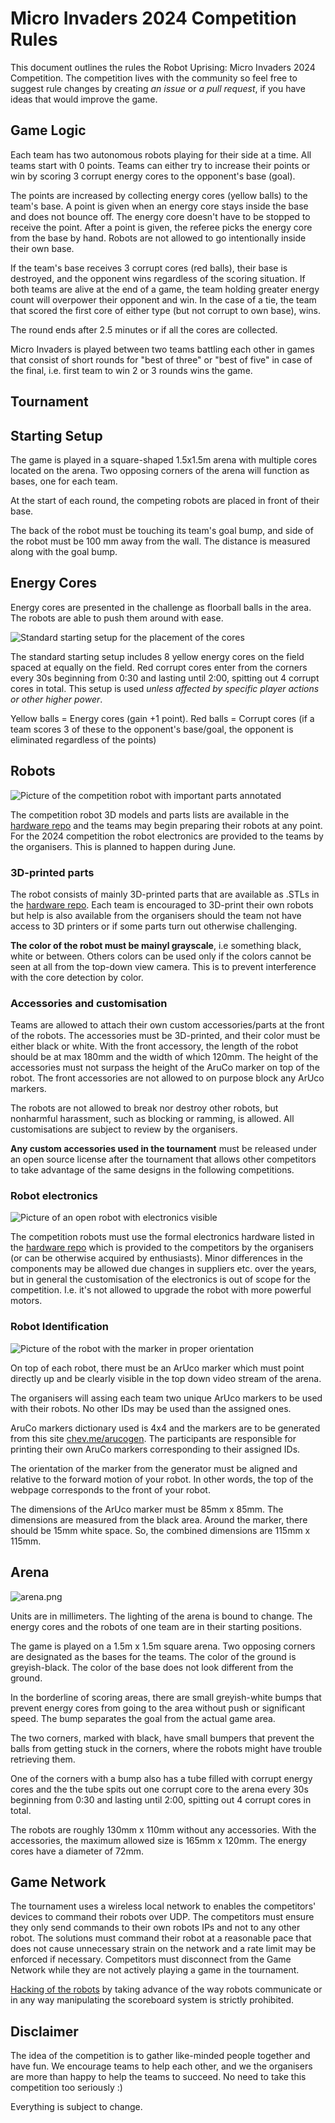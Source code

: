 # Micro Invaders 2024 Competition Rules

This document outlines the rules the Robot Uprising: Micro Invaders 2024 Competition. The competition lives with the community so feel free to suggest rule changes by creating _an issue_ or _a pull request_, if you have ideas that would improve the game.

## Game Logic



Each team has two autonomous robots playing for their side at a time. All teams start with 0 points. Teams can either try to increase their points or win by scoring 3 corrupt energy cores to the opponent's base (goal).

The points are increased by collecting energy cores (yellow balls) to the team's base. A point is given when an energy core stays inside the base and does not bounce off. The energy core doesn't have to be stopped to receive the point. After a point is given, the referee picks the energy core from the base by hand. Robots are not allowed to go intentionally inside their own base.

If the team's base receives 3 corrupt cores (red balls), their base is destroyed, and the opponent wins regardless of the scoring situation. If both teams are alive at the end of a game, the team holding greater energy count will overpower their opponent and win. In the case of a tie, the team that scored the first core of either type (but not corrupt to own base), wins.

The round ends after 2.5 minutes or if all the cores are collected.

Micro Invaders is played between two teams battling each other in games that consist of short rounds for "best of three" or "best of five" in case of the final, i.e. first team to win 2 or 3 rounds wins the game.

## Tournament



## Starting Setup

The game is played in a square-shaped 1.5x1.5m arena with multiple cores located on the arena. Two opposing corners of the arena will function as bases, one for each team.

At the start of each round, the competing robots are placed in front of their base.

The back of the robot must be touching its team's goal bump, and side of the robot must be 100 mm away from the wall. The distance is measured along with the goal bump.

## Energy Cores

Energy cores are presented in the challenge as floorball balls in the area. The robots are able to push them around with ease.

![Standard starting setup for the placement of the cores](standard_core_placement.png)

The standard starting setup includes 8 yellow energy cores on the field spaced at equally on the field. Red corrupt cores enter from the corners every 30s beginning from 0:30 and lasting until 2:00, spitting out 4 corrupt cores in total. This setup is used _unless affected by specific player actions or other higher power_.

Yellow balls = Energy cores (gain +1 point).
Red balls = Corrupt cores (if a team scores 3 of these to the opponent's base/goal, the opponent is eliminated regardless of the points)

## Robots

![Picture of the competition robot with important parts annotated](robot_parts.png)

The competition robot 3D models and parts lists are available in the [hardware repo](https://github.com/robot-uprising-hq/ai-robot-hardware) and the teams may begin preparing their robots at any point. For the 2024 competition the robot electronics are provided to the teams by the organisers. This is planned to happen during June.

### 3D-printed parts
The robot consists of mainly 3D-printed parts that are available as .STLs in the [hardware repo](https://github.com/robot-uprising-hq/ai-robot-hardware). Each team is encouraged to 3D-print their own robots but help is also available from the organisers should the team not have access to 3D printers or if some parts turn out otherwise challenging.

**The color of the robot must be mainyl grayscale**, i.e something black, white or between. Others colors can be used only if the colors cannot be seen at all from the top-down view camera. This is to prevent interference with the core detection by color.

### Accessories and customisation

Teams are allowed to attach their own custom accessories/parts at the front of the robots. The accessories must be 3D-printed, and their color must be either black or white. With the front accessory, the length of the robot should be at max 180mm and the width of which 120mm. The height of the accessories must not surpass the height of the AruCo marker on top of the robot. The front accessories are not allowed to on purpose block any ArUco markers.

The robots are not allowed to break nor destroy other robots, but nonharmful harassment, such as blocking or ramming, is allowed. All customisations are subject to review by the organisers.

**Any custom accessories used in the tournament** must be released under an open source license after the tournament that allows other competitors to take advantage of the same designs in the following competitions.

### Robot electronics

![Picture of an open robot with electronics visible](robot_electronics.png)


The competition robots must use the formal electronics hardware listed in the [hardware repo](https://github.com/robot-uprising-hq/ai-robot-hardware) which is provided to the competitors by the organisers (or can be otherwise acquired by enthusiasts). Minor differences in the components may be allowed due changes in suppliers etc. over the years, but in general the customisation of the electronics is out of scope for the competition. I.e. it's not allowed to upgrade the robot with more powerful motors.

### Robot Identification


![Picture of the robot with the marker in proper orientation](robot_marker.png)

On top of each robot, there must be an ArUco marker which must point directly up and be clearly visible in the top down video stream of the arena.

The organisers will assing each team two unique ArUco markers to be used with their robots. No other IDs may be used than the assigned ones.

AruCo markers dictionary used is 4x4 and the markers are to be generated from this site [chev.me/arucogen](https://chev.me/arucogen/). The participants are responsible for printing their own AruCo markers corresponding to their assigned IDs.

The orientation of the marker from the generator must be aligned and relative to the forward motion of your robot. In other words, the top of the webpage corresponds to the front of your robot.

The dimensions of the ArUco marker must be 85mm x 85mm. The dimensions are measured from the black area. Around the marker, there should be 15mm white space. So, the combined dimensions are 115mm x 115mm.



## Arena

![arena.png](arena.png)

Units are in millimeters. The lighting of the arena is bound to change. The energy cores and the robots of one team are in their starting positions. 

The game is played on a 1.5m x 1.5m square arena. Two opposing corners are designated as the bases for the teams. The color of the ground is greyish-black. The color of the base does not look different from the ground.

In the borderline of scoring areas, there are small greyish-white bumps that prevent energy cores from going to the area without push or significant speed. The bump separates the goal from the actual game area.

The two corners, marked with black, have small bumpers that prevent the balls from getting stuck in the corners, where the robots might have trouble retrieving them.

One of the corners with a bump also has a tube filled with corrupt energy cores and the the tube spits out one corrupt core to the arena every 30s beginning from 0:30 and lasting until 2:00, spitting out 4 corrupt cores in total.

The robots are roughly 130mm x 110mm without any accessories. With the accessories, the maximum allowed size is 165mm x 120mm. The energy cores have a diameter of 72mm.


## Game Network

The tournament uses a wireless local network to enables the competitors' devices to command their robots over UDP. The competitors must ensure they only send commands to their own robots IPs and not to any other robot. The solutions must command their robot at a reasonable pace that does not cause unnecessary strain on the network and a rate limit may be enforced if necessary. Competitors must disconnect from the Game Network while they are not actively playing a game in the tournament.

[Hacking of the robots](https://www.youtube.com/watch?v=Vm7DR6lHQLc&t=540s) by taking advance of the way robots communicate or in any way manipulating the scoreboard system is strictly prohibited.


## Disclaimer

The idea of the competition is to gather like-minded people together and have fun. We encourage teams to help each other, and we the organisers are more than happy to help the teams to succeed. No need to take this competition too seriously :)

Everything is subject to change.
